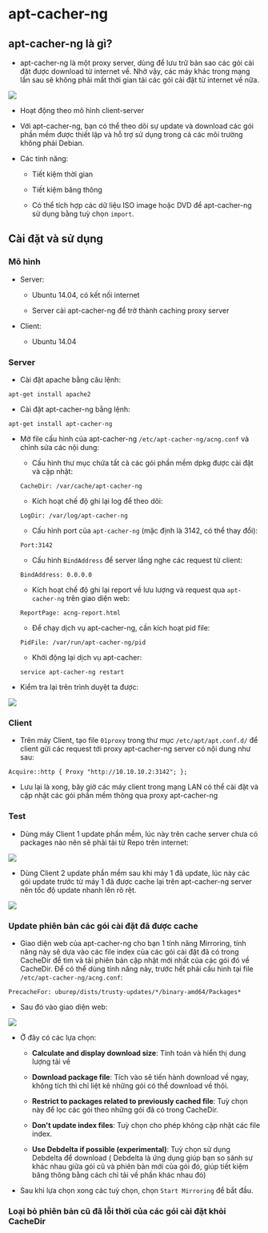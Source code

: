 # apt-cacher-ng

## apt-cacher-ng là gì?

- apt-cacher-ng là một proxy server, dùng để lưu trữ bản sao các gói cài đặt được download từ internet về. Nhờ vậy, các máy khác trong mạng lần sau sẽ không phải mất thời gian tải các gói cài đặt từ internet về nữa.

<img src="img/01.jpg">

- Hoạt động theo mô hình client-server 

- Với apt-cacher-ng, bạn có thể theo dõi sự update và download các gói phần mềm được thiết lập và hỗ trợ sử dụng trong cả các môi trường không phải Debian.

- Các tính năng:

	- Tiết kiệm thời gian 
	
	- Tiết kiệm băng thông
	
	- Có thể tích hợp các dữ liệu ISO image hoặc DVD để apt-cacher-ng sử dụng bằng tuỳ chọn `import`.
	
## Cài đặt và sử dụng 

### Mô hình 

- Server:

	- Ubuntu 14.04, có kết nối internet
	
	- Server cài apt-cacher-ng để trở thành caching proxy server 
	
- Client:

	- Ubuntu 14.04
	
### Server

- Cài đặt apache bằng câu lệnh:

```
apt-get install apache2
```

- Cài đặt apt-cacher-ng bằng lệnh:

```
apt-get install apt-cacher-ng
```

- Mở file cấu hình của apt-cacher-ng `/etc/apt-cacher-ng/acng.conf` và chỉnh sửa các nội dung:

	- Cấu hình thư mục chứa tất cả các gói phần mềm dpkg được cài đặt và cập nhật:
	
	`CacheDir: /var/cache/apt-cacher-ng`
	
	- Kích hoạt chế độ ghi lại log để theo dõi:
	
	`LogDir: /var/log/apt-cacher-ng`
	
	- Cấu hình port của `apt-cacher-ng` (mặc định là 3142, có thể thay đổi):
	
	`Port:3142`
	
	- Cấu hình `BindAddress` để server lắng nghe các request từ client:
	
	`BindAddress: 0.0.0.0`
	
	- Kích hoạt chế độ ghi lại report về lưu lượng và request qua `apt-cacher-ng` trên giao diện web:
	
	`ReportPage: acng-report.html`
	
	- Để chạy dịch vụ apt-cacher-ng, cần kích hoạt pid file:
	
	`PidFile: /var/run/apt-cacher-ng/pid`
	
	- Khởi động lại dịch vụ apt-cacher:
	
	`service apt-cacher-ng restart`
	
- Kiểm tra lại trên trình duyệt ta được:

<img src="img/03.jpg">

### Client 

- Trên máy Client, tạo file `01proxy` trong thư mục `/etc/apt/apt.conf.d/` để client gửi các request tới proxy apt-cacher-ng server có nội dung như sau:

`Acquire::http { Proxy "http://10.10.10.2:3142"; };`

- Lưu lại là xong, bây giờ các máy client trong mạng LAN có thể cài đặt và cập nhật các gói phần mềm thông qua proxy apt-cacher-ng

### Test

- Dùng máy Client 1 update phần mềm, lúc này trên cache server chưa có packages nào nên sẽ phải tải từ Repo trên internet:

<img src="img/02.jpg">

- Dùng Client 2 update phần mềm sau khi máy 1 đã update, lúc này các gói update trước từ máy 1 đã được cache lại trên apt-cacher-ng server nên tốc độ update nhanh lên rõ rệt.

<img src="img/04.jpg">

### Update phiên bản các gói cài đặt đã được cache

- Giao diện web của apt-cacher-ng cho bạn 1 tính năng Mirroring, tính năng này sẽ dựa vào các file index của các gói cài đặt đã có trong CacheDir để tìm và tải phiên bản cập nhật mới nhất của các gói đó về CacheDir. Để có thể dùng tính năng này, trước hết phải cấu hình tại file `/etc/apt-cacher-ng/acng.conf`:

`PrecacheFor: uburep/dists/trusty-updates/*/binary-amd64/Packages*`

- Sau đó vào giao diện web:

<img src="img/05.jpg">

- Ở đây có các lựa chọn:

	- **Calculate and display download size**: Tính toán và hiển thị dung lượng tải về
		
	- **Download package file**: Tích vào sẽ tiến hành download về ngay, không tích thì chỉ liệt kê những gói có thể download về thôi.
		
	- **Restrict to packages related to previously cached file**: Tuỳ chọn này để lọc các gói theo những gói đã có trong CacheDir.
		
	- **Don't update index files**: Tuỳ chọn cho phép không cập nhật các file index.
		
	- **Use Debdelta if possible (experimental)**: Tuỳ chọn sử dụng Debdelta để download ( Debdelta là ứng dụng giúp bạn so sánh sự khác nhau giữa gói cũ và phiên bản mới của gói đó, giúp tiết kiệm băng thông bằng cách chỉ tải về phần khác nhau đó)
		
- Sau khi lựa chọn xong các tuỳ chọn, chọn `Start Mirroring` để bắt đầu.

### Loại bỏ phiên bản cũ đã lỗi thời của các gói cài đặt khỏi CacheDir

